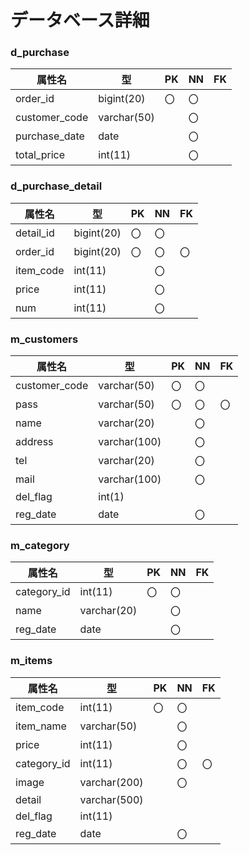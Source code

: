 # データベース詳細

 

### d_purchase
|属性名   |型       |PK|NN|FK|
|-        |-        |- |- |- |
|order_id|bigint(20)|〇|〇|  |
|customer_code|varchar(50)||〇||
|purchase_date|date |  |〇|  |
|total_price|int(11)|  |〇|  |

 

### d_purchase_detail
|属性名   |型        |PK|NN|FK|
|-        |-         |- |- |- |
|detail_id|bigint(20)|〇|〇|  |
|order_id |bigint(20)|〇|〇|〇|
|item_code|int(11)   |  |〇|  |
|price    |int(11)   |  |〇|  |
|num      |int(11)   |  |〇|  |

 

### m_customers
|属性名   |型         |PK|NN|FK|
|-        |-          |- |- |- |
|customer_code|varchar(50)|〇|〇||
|pass     |varchar(50)|〇|〇|〇|
|name     |varchar(20)|  |〇|  |
|address  |varchar(100)| |〇|  |
|tel      |varchar(20)|  |〇|  |
|mail     |varchar(100)| |〇|  |
|del_flag |int(1)     |  |  |  |
|reg_date |date       |  |〇|  |

 

### m_category
|属性名   |型          |PK|NN|FK|
|-        |-          |- |- |- |
|category_id|int(11)  |〇|〇|  |
|name     |varchar(20)|  |〇|  |
|reg_date|date        |  |〇|  |

 

### m_items
|属性名   |型         |PK|NN|FK|
|-        |-          |- |- |- |
|item_code|int(11)    |〇|〇|  |
|item_name|varchar(50)|  |〇|  |
|price    |int(11)    |  |〇|  |
|category_id|int(11)  |  |〇|〇|
|image    |varchar(200)| |〇|  |
|detail   |varchar(500)| |  |  |
|del_flag |int(11)    |  |  |  |
|reg_date |date       |  |〇|  |
